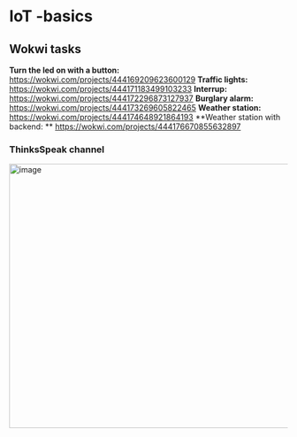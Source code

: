 # IoT -basics 
## Wokwi tasks

**Turn the led on with a button:** https://wokwi.com/projects/444169209623600129
**Traffic lights:** https://wokwi.com/projects/444171183499103233
**Interrup:** https://wokwi.com/projects/444172296873127937
**Burglary alarm:** https://wokwi.com/projects/444173269605822465
**Weather station:** https://wokwi.com/projects/444174648921864193
**Weather station with backend: ** https://wokwi.com/projects/444176670855632897
### ThinksSpeak channel
<img width="556" height="478" alt="image" src="https://github.com/user-attachments/assets/6bbbdf25-30c2-47c6-8fd1-389d10acbdf9" />
